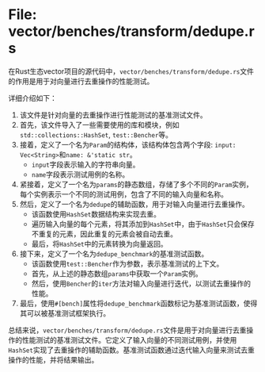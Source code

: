 # File: vector/benches/transform/dedupe.rs

在Rust生态vector项目的源代码中，`vector/benches/transform/dedupe.rs`文件的作用是用于对向量进行去重操作的性能测试。

详细介绍如下：

1. 该文件是针对向量的去重操作进行性能测试的基准测试文件。
2. 首先，该文件导入了一些需要使用的库和模块，例如`std::collections::HashSet`, `test::Bencher`等。
3. 接着，定义了一个名为`Param`的结构体，该结构体包含两个字段: `input: Vec<String>`和`name: &'static str`。
   - `input`字段表示输入的字符串向量。
   - `name`字段表示测试用例的名称。
4. 紧接着，定义了一个名为`params`的静态数组，存储了多个不同的`Param`实例，每个实例表示一个不同的测试用例，包含了不同的输入向量和名称。
5. 然后，定义了一个名为`dedupe`的辅助函数，用于对输入向量进行去重操作。
   - 该函数使用`HashSet`数据结构来实现去重。
   - 遍历输入向量的每个元素，将其添加到`HashSet`中，由于`HashSet`只会保存不重复的元素，因此重复的元素会被自动去重。
   - 最后，将`HashSet`中的元素转换为向量返回。
6. 接下来，定义了一个名为`dedupe_benchmark`的基准测试函数。
   - 该函数使用`test::Bencher`作为参数，表示基准测试的上下文。
   - 首先，从上述的静态数组`params`中获取一个`Param`实例。
   - 然后，使用`Bencher`的`iter`方法对输入向量进行迭代，以测试去重操作的性能。
7. 最后，使用`#[bench]`属性将`dedupe_benchmark`函数标记为基准测试函数，使得其可以被基准测试框架执行。

总结来说，`vector/benches/transform/dedupe.rs`文件是用于对向量进行去重操作的性能测试的基准测试文件。它定义了输入向量的不同测试用例，并使用`HashSet`实现了去重操作的辅助函数。基准测试函数通过迭代输入向量来测试去重操作的性能，并将结果输出。

